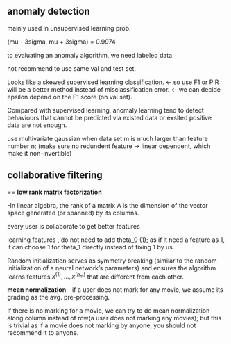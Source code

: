## anomaly detection

mainly used in unsupervised learning prob.


(mu - 3sigma, mu + 3sigma) = 0.9974


to evaluating an anomaly algorithm, we need labeled data.

not recommend to use same val and test set.


Looks like a skewed supervised learning classification. <- so use F1 or  P R will be a better method instead of misclassification error. <- we can decide epsilon depend on the F1 score (on val set).

Compared with supervised learning, anomaly learning tend to detect behaviours that cannot be predicted via existed data or exsited positive data are not enough.



use multivariate gaussian when data set m is much larger than feature number n; (make sure no redundent feature -> linear dependent, which make it non-invertible)


## collaborative filtering

== **low rank matrix factorization**

-In linear algebra, the rank of a matrix A is the dimension of the vector space generated (or spanned) by its columns.


every user is collaborate to get better features

learning features , do not need to add theta_0 (1); as if it need a feature as 1, it can choose 1 for theta_1 directly instead of fixing 1 by us.

Random initialization serves as symmetry breaking (similar to the random initialization of a neural network’s parameters) and ensures the algorithm learns features $x^{(1)}, \dots, x^{(n_m)}$  that are different from each other.


**mean normalization** - if a user does not mark for any movie, we assume its grading as the avg. pre-processing.

If  there is no marking for a movie, we can try to do mean normalization along column instead of row(a user does not marking any movies); but this is trivial as if a movie does not marking by anyone, you should not recommend it to anyone.
